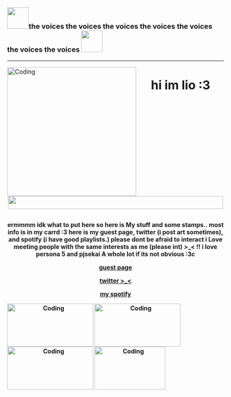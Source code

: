 ###  <img src= "https://64.media.tumblr.com/5aed40443e4385be93f2ad6148757198/0f5accd32796fa15-34/s75x75_c1/6cfe3f743b5680fa061e9e94d769e5045d595d2d.gifv" width=50 height=50>the voices the voices the voices the voices the voices the voices the voices <img src= "https://64.media.tumblr.com/8b72a71d7cbc687b9cba20ca2930dd69/0f5accd32796fa15-c0/s75x75_c1/17880809559361f47e5de17555b0edfe973fecd6.gifv" width=50 height=50>
----
 <img align="left" alt="Coding" src="https://github.com/reigensburgers/reigensburgers/assets/64338411/0e48dc0d-f481-49b1-92f8-7867f71851ba" width="300" height="300">  <h1 p align="center" >  hi im lio :3 
<img src="https://64.media.tumblr.com/dd7577001ff98167f90386232a36e6ea/3375ac4c6a6cdf88-7c/s400x600/e960d5714b3e271aa234636b8cb68679d8c12fbf.gifv" width="500" height="30">



<h4 p align="center"> ermmmm idk what to put here so here is My stuff and some stamps.. most info is in my carrd :3 here is my guest page, twitter (i post art sometimes), and spotify (i have good playlists.) 
please dont be afraid to interact i Love meeting people with the same interests as me (please int) >_< !! i love persona 5 and pjsekai A whole lot if its not obvious :3c 

[guest page](https://www.yourworldoftext.com/~hanako/toyaaoyagi)

[twitter >_<](https://twitter.com/reigensburgers)

[my spotify](https://open.spotify.com/user/bbyj9w4xonb7pv7xhu7gr7h78?si=ec855e36f1e841eb)




<img align="left" alt="Coding" src="https://64.media.tumblr.com/7f06ba415f6b2fcdfeb1ed97bc137367/9a591c2777a533ae-1a/s100x200/05af04dee1ba2152d4642d876cee31c7d0d75223.pnj" width="200" height="100">
<img align="left" alt="Coding" src="https://64.media.tumblr.com/ecbae154bbc6a2da0d2253b31cb85a9e/186bd89cfe934a48-8b/s100x200/acf0425ef3d31c7a429401c7cd0e8065e98fb299.pnj" width="200" height="100">
<img align="left" alt="Coding" src="https://64.media.tumblr.com/92d9ce15e83e3cade8280a1787a05336/27657e071140aff0-6b/s250x400/af655a9a051513aef280c08fb7f2f903c58e5f4b.gifv" width="200" height="100">
<img align="left" alt="Coding" src="https://64.media.tumblr.com/4a51739c7f159a621b21460f0f452154/tumblr_pbdpevFdkz1xz2nuuo1_250.png" width="165" height="100">




<!--
**reigensburgers/reigensburgers** is a ✨ _special_ ✨ repository because its `README.md` (this file) appears on your GitHub profile.

Here are some ideas to get you started:

- 🔭 I’m currently working on ...
- 🌱 I’m currently learning ...
- 👯 I’m looking to collaborate on ...
- 🤔 I’m looking for help with ...
- 💬 Ask me about ...
- 📫 How to reach me: ...
- 😄 Pronouns: ...
- ⚡ Fun fact: ...
-->
